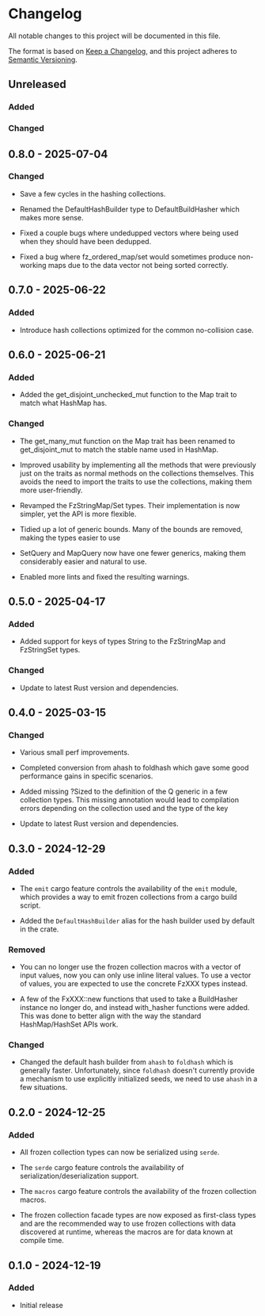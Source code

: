 # Changelog

All notable changes to this project will be documented in this file.

The format is based on [Keep a Changelog](https://keepachangelog.com/en/1.1.0/),
and this project adheres to [Semantic Versioning](https://semver.org/spec/v2.0.0.html).

## Unreleased

### Added

### Changed

## 0.8.0 - 2025-07-04

### Changed

- Save a few cycles in the hashing collections.

- Renamed the DefaultHashBuilder type to DefaultBuildHasher which makes more sense.

- Fixed a couple bugs where undedupped vectors where being used when they should have been dedupped.

- Fixed a bug where fz_ordered_map/set would sometimes produce non-working maps due to the
  data vector not being sorted correctly.

## 0.7.0 - 2025-06-22

### Added

- Introduce hash collections optimized for the common no-collision case.

## 0.6.0 - 2025-06-21

### Added

- Added the get_disjoint_unchecked_mut function to the Map trait to match what HashMap has.

### Changed

- The get_many_mut function on the Map trait has been renamed to get_disjoint_mut to match the stable name
used in HashMap.

- Improved usability by implementing all the methods that
were previously just on the traits as normal methods on the
collections themselves. This avoids the need to import
the traits to use the collections, making them more user-friendly.

- Revamped the FzStringMap/Set types. Their implementation
is now simpler, yet the API is more flexible.

- Tidied up a lot of generic bounds. Many of the
bounds are removed, making the types easier to use

- SetQuery and MapQuery now have one fewer generics,
making them considerably easier and natural to use.

- Enabled more lints and fixed the resulting warnings.

## 0.5.0 - 2025-04-17

### Added

- Added support for keys of types String to the FzStringMap and FzStringSet types.

### Changed

- Update to latest Rust version and dependencies.

## 0.4.0 - 2025-03-15

### Changed

- Various small perf improvements.

- Completed conversion from ahash to foldhash which gave some good performance gains in specific scenarios.

- Added missing ?Sized to the definition of the Q generic in a few
collection types. This missing annotation would lead to compilation
errors depending on the collection used and the type of the key

- Update to latest Rust version and dependencies.

## 0.3.0 - 2024-12-29

### Added

- The `emit` cargo feature controls the availability of the `emit` module, which provides
a way to emit frozen collections from a cargo build script.

- Added the `DefaultHashBuilder` alias for the hash builder used by default in the 
crate.

### Removed

- You can no longer use the frozen collection macros with a vector of input values, now
you can only use inline literal values. To use a vector of values, you are expected to
use the concrete FzXXX types instead.

- A few of the FxXXX::new functions that used to take a BuildHasher instance no longer do,
and instead with_hasher functions were added. This was done to better align with the
way the standard HashMap/HashSet APIs work.

### Changed

- Changed the default hash builder from `ahash` to `foldhash` which is generally
faster. Unfortunately, since `foldhash` doesn't currently provide a mechanism to
use explicitly initialized seeds, we need to use `ahash` in a few
situations.

## 0.2.0 - 2024-12-25

### Added

- All frozen collection types can now be serialized using `serde`.

- The `serde` cargo feature controls the availability of serialization/deserialization support.

- The `macros` cargo feature controls the availability of the frozen collection macros.

- The frozen collection facade types are now exposed as first-class types and are the 
recommended way to use frozen collections with data discovered at runtime, whereas the
macros are for data known at compile time.

## 0.1.0 - 2024-12-19

### Added

- Initial release
